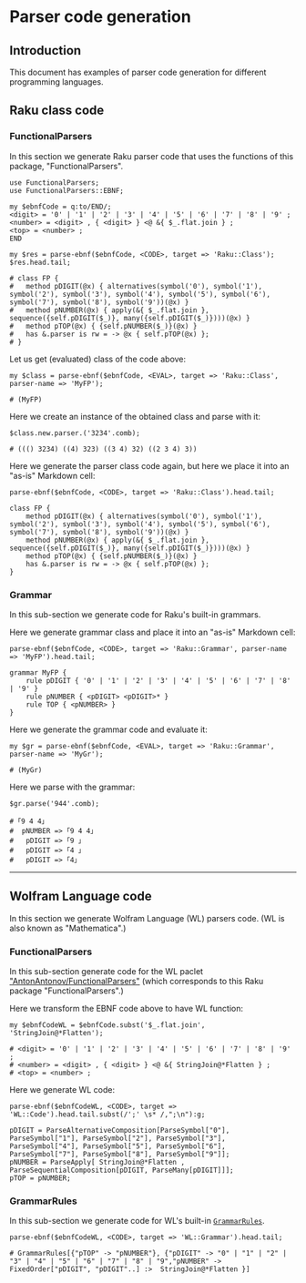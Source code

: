 # Parser code generation

## Introduction

This document has examples of parser code generation for different programming languages. 

## Raku class code

### FunctionalParsers

In this section we generate Raku parser code that uses the functions of this package, "FunctionalParsers". 

```perl6
use FunctionalParsers;
use FunctionalParsers::EBNF;

my $ebnfCode = q:to/END/;
<digit> = '0' | '1' | '2' | '3' | '4' | '5' | '6' | '7' | '8' | '9' ;
<number> = <digit> , { <digit> } <@ &{ $_.flat.join } ;
<top> = <number> ;
END

my $res = parse-ebnf($ebnfCode, <CODE>, target => 'Raku::Class');
$res.head.tail;
```
```
# class FP {
# 	method pDIGIT(@x) { alternatives(symbol('0'), symbol('1'), symbol('2'), symbol('3'), symbol('4'), symbol('5'), symbol('6'), symbol('7'), symbol('8'), symbol('9'))(@x) }
# 	method pNUMBER(@x) { apply(&{ $_.flat.join }, sequence({self.pDIGIT($_)}, many({self.pDIGIT($_)})))(@x) }
# 	method pTOP(@x) { {self.pNUMBER($_)}(@x) }
# 	has &.parser is rw = -> @x { self.pTOP(@x) };
# }
````

Let us get (evaluated) class of the code above:

```perl6
my $class = parse-ebnf($ebnfCode, <EVAL>, target => 'Raku::Class', parser-name => 'MyFP');
```
```
# (MyFP)
```

Here we create an instance of the obtained class and parse with it:

```perl6
$class.new.parser.('3234'.comb);
```
```
# ((() 3234) ((4) 323) ((3 4) 32) ((2 3 4) 3))
```

Here we generate the parser class code again, but here we place it into an "as-is" Markdown cell:

```perl6, result=asis, output-prompt=NONE, output-lang=perl6
parse-ebnf($ebnfCode, <CODE>, target => 'Raku::Class').head.tail;
```
```perl6
class FP {
	method pDIGIT(@x) { alternatives(symbol('0'), symbol('1'), symbol('2'), symbol('3'), symbol('4'), symbol('5'), symbol('6'), symbol('7'), symbol('8'), symbol('9'))(@x) }
	method pNUMBER(@x) { apply(&{ $_.flat.join }, sequence({self.pDIGIT($_)}, many({self.pDIGIT($_)})))(@x) }
	method pTOP(@x) { {self.pNUMBER($_)}(@x) }
	has &.parser is rw = -> @x { self.pTOP(@x) };
}
```

### Grammar

In this sub-section we generate code for Raku's built-in grammars.

Here we generate grammar class and place it into an "as-is" Markdown cell:

```perl6, result=asis, output-prompt=NONE, output-lang=perl6
parse-ebnf($ebnfCode, <CODE>, target => 'Raku::Grammar', parser-name => 'MyFP').head.tail;
```
```perl6
grammar MyFP {
	rule pDIGIT { '0' | '1' | '2' | '3' | '4' | '5' | '6' | '7' | '8' | '9' }
	rule pNUMBER { <pDIGIT> <pDIGIT>* }
	rule TOP { <pNUMBER> }
}
```

Here we generate the grammar code and evaluate it:

```perl6
my $gr = parse-ebnf($ebnfCode, <EVAL>, target => 'Raku::Grammar', parser-name => 'MyGr');
```
```
# (MyGr)
```

Here we parse with the grammar:

```perl6
$gr.parse('944'.comb);
```
```
# ｢9 4 4｣
#  pNUMBER => ｢9 4 4｣
#   pDIGIT => ｢9 ｣
#   pDIGIT => ｢4 ｣
#   pDIGIT => ｢4｣
```

-----

## Wolfram Language code

In this section we generate Wolfram Language (WL) parsers code.
(WL is also known as "Mathematica".)

### FunctionalParsers

In this sub-section generate code for the WL paclet 
["AntonAntonov/FunctionalParsers"](https://resources.wolframcloud.com/PacletRepository/resources/AntonAntonov/FunctionalParsers/)
(which corresponds to this Raku package "FunctionalParsers".) 

Here we transform the EBNF code above to have WL function:

```perl6
my $ebnfCodeWL = $ebnfCode.subst('$_.flat.join', 'StringJoin@*Flatten');
```
```
# <digit> = '0' | '1' | '2' | '3' | '4' | '5' | '6' | '7' | '8' | '9' ;
# <number> = <digit> , { <digit> } <@ &{ StringJoin@*Flatten } ;
# <top> = <number> ;
```

Here we generate WL code:

```perl6, result=asis, output-prompt=NONE, output-lang=perl6
parse-ebnf($ebnfCodeWL, <CODE>, target => 'WL::Code').head.tail.subst(/';' \s* /,";\n"):g;
```
```perl6
pDIGIT = ParseAlternativeComposition[ParseSymbol["0"], ParseSymbol["1"], ParseSymbol["2"], ParseSymbol["3"], ParseSymbol["4"], ParseSymbol["5"], ParseSymbol["6"], ParseSymbol["7"], ParseSymbol["8"], ParseSymbol["9"]];
pNUMBER = ParseApply[ StringJoin@*Flatten , ParseSequentialComposition[pDIGIT, ParseMany[pDIGIT]]];
pTOP = pNUMBER;
```

### GrammarRules

In this sub-section we generate code for WL's built-in 
[`GrammarRules`](https://reference.wolfram.com/language/ref/GrammarRules.html).

```perl6
parse-ebnf($ebnfCodeWL, <CODE>, target => 'WL::Grammar').head.tail;
```
```
# GrammarRules[{"pTOP" -> "pNUMBER"}, {"pDIGIT" -> "0" | "1" | "2" | "3" | "4" | "5" | "6" | "7" | "8" | "9","pNUMBER" -> FixedOrder["pDIGIT", "pDIGIT"..] :>  StringJoin@*Flatten }]
```
